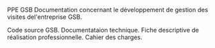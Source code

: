 PPE GSB Documentation concernant le développement de gestion des visites del'entreprise GSB.

Code source GSB. Documentataion technique. Fiche descriptive de réalisation professionnelle. Cahier des charges.